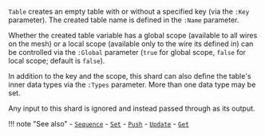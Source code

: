 `Table` creates an empty table with or without a specified key (via the `:Key` parameter). The created table name is defined in the `:Name` parameter.

Whether the created table variable has a global scope (available to all wires on the mesh) or a local scope (available only to the wire its defined in) can be controlled via the `:Global` parameter (`true` for global scope, `false` for local scope; default is `false`).

In addition to the key and the scope, this shard can also define the table's inner data types via the `:Types` parameter. More than one data type may be set.

Any input to this shard is ignored and instead passed through as its output.

!!! note "See also"
    - [`Sequence`](../Sequence)
    - [`Set`](../Set)
    - [`Push`](../Push)
    - [`Update`](../Update)
    - [`Get`](../Get)
